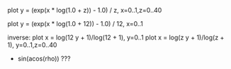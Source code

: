 plot y = (exp(x * log(1.0 + z)) - 1.0) / z, x=0..1,z=0..40 

plot y = (exp(x * log(1.0 + 12)) - 1.0) / 12, x=0..1 


inverse: 
plot x = log(12 y + 1)/log(12 + 1), y=0..1
plot x = log(z y + 1)/log(z + 1), y=0..1,z=0..40 

* sin(acos(rho)) ???

